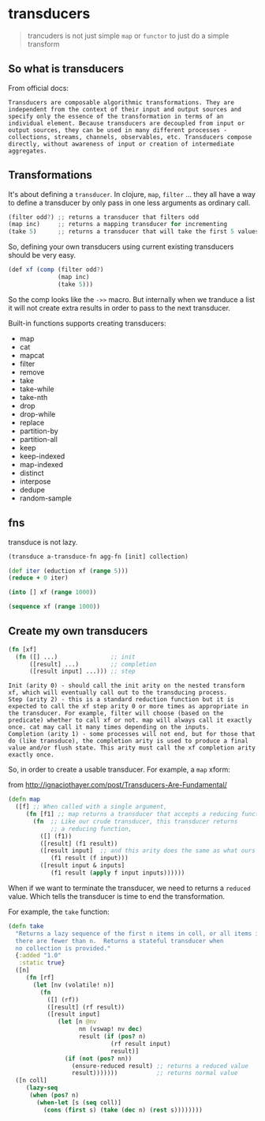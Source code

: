 # transducers

> trancuders is not just simple `map` or `functor` to just do a simple transform

## So what is transducers

From official docs:

    Transducers are composable algorithmic transformations. They are independent from the context of their input and output sources and specify only the essence of the transformation in terms of an individual element. Because transducers are decoupled from input or output sources, they can be used in many different processes - collections, streams, channels, observables, etc. Transducers compose directly, without awareness of input or creation of intermediate aggregates.

## Transformations

It's about defining a `transducer`. In clojure, `map`, `filter` ... they all
have a way to define a transducer by only pass in one less arguments as ordinary
call.

```js
(filter odd?) ;; returns a transducer that filters odd
(map inc)     ;; returns a mapping transducer for incrementing
(take 5)      ;; returns a transducer that will take the first 5 values
```

So, defining your own transducers using current existing transducers should
be very easy.

```js
(def xf (comp (filter odd?)
              (map inc)
              (take 5)))
```

So the comp looks like the `->>` macro. But internally when we tranduce a list
it will not create extra results in order to pass to the next transducer.

Built-in functions supports creating transducers:

- map
- cat
- mapcat
- filter
- remove
- take
- take-while
- take-nth
- drop
- drop-while
- replace
- partition-by
- partition-all
- keep
- keep-indexed
- map-indexed
- distinct
- interpose
- dedupe
- random-sample

## fns

transduce is not lazy.

```clj
(transduce a-transduce-fn agg-fn [init] collection)
```

```clj
(def iter (eduction xf (range 5)))
(reduce + 0 iter)
```

```clj
(into [] xf (range 1000))
```

```clj
(sequence xf (range 1000))
```

## Create my own transducers

```clj
(fn [xf]
  (fn ([] ...)               ;; init
      ([result] ...)         ;; completion
      ([result input] ...))) ;; step
```

    Init (arity 0) - should call the init arity on the nested transform xf, which will eventually call out to the transducing process.
    Step (arity 2) - this is a standard reduction function but it is expected to call the xf step arity 0 or more times as appropriate in the transducer. For example, filter will choose (based on the predicate) whether to call xf or not. map will always call it exactly once. cat may call it many times depending on the inputs.
    Completion (arity 1) - some processes will not end, but for those that do (like transduce), the completion arity is used to produce a final value and/or flush state. This arity must call the xf completion arity exactly once.

So, in order to create a usable transducer. For example, a `map` xform:

from http://ignaciothayer.com/post/Transducers-Are-Fundamental/

```clj
(defn map
  ([f] ;; When called with a single argument, 
     (fn [f1] ;; map returns a transducer that accepts a reducing function.
       (fn  ;; Like our crude transducer, this transducer returns 
            ;; a reducing function, 
         ([] (f1))
         ([result] (f1 result))
         ([result input]  ;; and this arity does the same as what ours did.
            (f1 result (f input)))
         ([result input & inputs]
            (f1 result (apply f input inputs))))))
```

When if we want to terminate the transducer, we need to returns a
`reduced` value. Which tells the transducer is time to end the
transformation.

For example, the `take` function:

```clj
(defn take
  "Returns a lazy sequence of the first n items in coll, or all items if
  there are fewer than n.  Returns a stateful transducer when
  no collection is provided."
  {:added "1.0"
   :static true}
  ([n]
     (fn [rf]
       (let [nv (volatile! n)]
         (fn
           ([] (rf))
           ([result] (rf result))
           ([result input]
              (let [n @nv
                    nn (vswap! nv dec)
                    result (if (pos? n)
                             (rf result input)
                             result)]
                (if (not (pos? nn))
                  (ensure-reduced result) ;; returns a reduced value
                  result)))))))           ;; returns normal value
  ([n coll]
     (lazy-seq
      (when (pos? n)
        (when-let [s (seq coll)]
          (cons (first s) (take (dec n) (rest s))))))))
```

